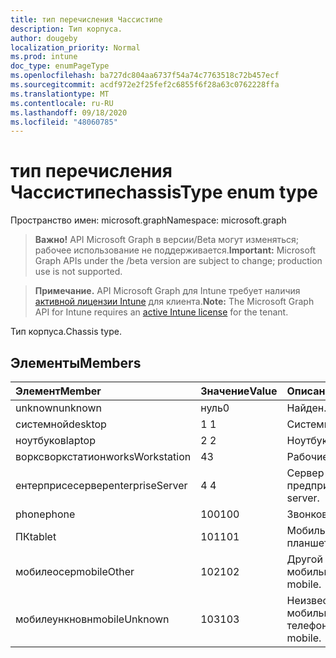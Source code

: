 ```yaml
---
title: тип перечисления Чассистипе
description: Тип корпуса.
author: dougeby
localization_priority: Normal
ms.prod: intune
doc_type: enumPageType
ms.openlocfilehash: ba727dc804aa6737f54a74c7763518c72b457ecf
ms.sourcegitcommit: acdf972e2f25fef2c6855f6f28a63c0762228ffa
ms.translationtype: MT
ms.contentlocale: ru-RU
ms.lasthandoff: 09/18/2020
ms.locfileid: "48060785"
---
```

# <a name="chassistype-enum-type"></a><span data-ttu-id="134f7-103">тип перечисления Чассистипе</span><span class="sxs-lookup"><span data-stu-id="134f7-103">chassisType enum type</span></span>

<span data-ttu-id="134f7-104">Пространство имен: microsoft.graph</span><span class="sxs-lookup"><span data-stu-id="134f7-104">Namespace: microsoft.graph</span></span>

> <span data-ttu-id="134f7-105">**Важно!** API Microsoft Graph в версии/Beta могут изменяться; рабочее использование не поддерживается.</span><span class="sxs-lookup"><span data-stu-id="134f7-105">**Important:** Microsoft Graph APIs under the /beta version are subject to change; production use is not supported.</span></span>

> <span data-ttu-id="134f7-106">**Примечание.** API Microsoft Graph для Intune требует наличия [активной лицензии Intune](https://go.microsoft.com/fwlink/?linkid=839381) для клиента.</span><span class="sxs-lookup"><span data-stu-id="134f7-106">**Note:** The Microsoft Graph API for Intune requires an [active Intune license](https://go.microsoft.com/fwlink/?linkid=839381) for the tenant.</span></span>

<span data-ttu-id="134f7-107">Тип корпуса.</span><span class="sxs-lookup"><span data-stu-id="134f7-107">Chassis type.</span></span>

## <a name="members"></a><span data-ttu-id="134f7-108">Элементы</span><span class="sxs-lookup"><span data-stu-id="134f7-108">Members</span></span>
|<span data-ttu-id="134f7-109">Элемент</span><span class="sxs-lookup"><span data-stu-id="134f7-109">Member</span></span>|<span data-ttu-id="134f7-110">Значение</span><span class="sxs-lookup"><span data-stu-id="134f7-110">Value</span></span>|<span data-ttu-id="134f7-111">Описание</span><span class="sxs-lookup"><span data-stu-id="134f7-111">Description</span></span>|
|:---|:---|:---|
|<span data-ttu-id="134f7-112">unknown</span><span class="sxs-lookup"><span data-stu-id="134f7-112">unknown</span></span>|<span data-ttu-id="134f7-113">нуль</span><span class="sxs-lookup"><span data-stu-id="134f7-113">0</span></span>|<span data-ttu-id="134f7-114">Найден.</span><span class="sxs-lookup"><span data-stu-id="134f7-114">Unknown.</span></span>|
|<span data-ttu-id="134f7-115">системной</span><span class="sxs-lookup"><span data-stu-id="134f7-115">desktop</span></span>|<span data-ttu-id="134f7-116">1 </span><span class="sxs-lookup"><span data-stu-id="134f7-116">1</span></span>|<span data-ttu-id="134f7-117">Системной.</span><span class="sxs-lookup"><span data-stu-id="134f7-117">Desktop.</span></span>|
|<span data-ttu-id="134f7-118">ноутбуков</span><span class="sxs-lookup"><span data-stu-id="134f7-118">laptop</span></span>|<span data-ttu-id="134f7-119">2 </span><span class="sxs-lookup"><span data-stu-id="134f7-119">2</span></span>|<span data-ttu-id="134f7-120">Ноутбуков.</span><span class="sxs-lookup"><span data-stu-id="134f7-120">Laptop.</span></span>|
|<span data-ttu-id="134f7-121">ворксворкстатион</span><span class="sxs-lookup"><span data-stu-id="134f7-121">worksWorkstation</span></span>|<span data-ttu-id="134f7-122">4</span><span class="sxs-lookup"><span data-stu-id="134f7-122">3</span></span>|<span data-ttu-id="134f7-123">Рабочие.</span><span class="sxs-lookup"><span data-stu-id="134f7-123">Workstation.</span></span>|
|<span data-ttu-id="134f7-124">ентерприсесервер</span><span class="sxs-lookup"><span data-stu-id="134f7-124">enterpriseServer</span></span>|<span data-ttu-id="134f7-125">4 </span><span class="sxs-lookup"><span data-stu-id="134f7-125">4</span></span>|<span data-ttu-id="134f7-126">Сервер предприятия.</span><span class="sxs-lookup"><span data-stu-id="134f7-126">Enterprise server.</span></span>|
|<span data-ttu-id="134f7-127">phone</span><span class="sxs-lookup"><span data-stu-id="134f7-127">phone</span></span>|<span data-ttu-id="134f7-128">100</span><span class="sxs-lookup"><span data-stu-id="134f7-128">100</span></span>|<span data-ttu-id="134f7-129">Звонков.</span><span class="sxs-lookup"><span data-stu-id="134f7-129">Phone.</span></span>|
|<span data-ttu-id="134f7-130">ПК</span><span class="sxs-lookup"><span data-stu-id="134f7-130">tablet</span></span>|<span data-ttu-id="134f7-131">101</span><span class="sxs-lookup"><span data-stu-id="134f7-131">101</span></span>|<span data-ttu-id="134f7-132">Мобильный планшет.</span><span class="sxs-lookup"><span data-stu-id="134f7-132">Mobile tablet.</span></span>|
|<span data-ttu-id="134f7-133">мобилеосер</span><span class="sxs-lookup"><span data-stu-id="134f7-133">mobileOther</span></span>|<span data-ttu-id="134f7-134">102</span><span class="sxs-lookup"><span data-stu-id="134f7-134">102</span></span>|<span data-ttu-id="134f7-135">Другой мобильный.</span><span class="sxs-lookup"><span data-stu-id="134f7-135">Other mobile.</span></span>|
|<span data-ttu-id="134f7-136">мобилеункновн</span><span class="sxs-lookup"><span data-stu-id="134f7-136">mobileUnknown</span></span>|<span data-ttu-id="134f7-137">103</span><span class="sxs-lookup"><span data-stu-id="134f7-137">103</span></span>|<span data-ttu-id="134f7-138">Неизвестный мобильный телефон.</span><span class="sxs-lookup"><span data-stu-id="134f7-138">Unknown mobile.</span></span>|






